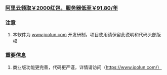 ### [阿里云领取￥2000红包，服务器低至￥91.80/年](https://promotion.aliyun.com/ntms/yunparter/invite.html?userCode=wnw8gle1)

### 注意
1. 本软件为 www.joolun.com 开发研制，项目使用请保留此说明和代码头部版权

### 重要信息
1. 商业版功能更完善，代码更严谨，详情请访问（https://www.joolun.com/）

